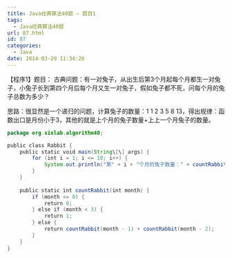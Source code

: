 ```yaml
---
title: Java经典算法40题 – 题目1
tags:
  - Java经典算法40题
url: 87.html
id: 87
categories:
  - Java
date: 2014-03-29 11:34:26
---
```


【程序1】题目：
古典问题：有一对兔子，从出生后第3个月起每个月都生一对兔子，小兔子长到第四个月后每个月又生一对兔子，假如兔子都不死，问每个月的兔子总数为多少？

思路：很显然是一个递归的问题，计算兔子的数量：1 1 2 3 5 8 13，得出规律：函数出口是月份小于3，其他的就是上个月的兔子数量+上上一个月兔子的数量。
```java
package org.sixlab.algorithm40;

public class Rabbit {
    public static void main(String\[\] args) {
        for (int i = 1; i <= 10; i++) {
            System.out.println("第" + i + "个月的兔子数量：" + countRabbit(i));
        }
    }
    
    public static int countRabbit(int month) {
        if (month <= 0) {
            return 0;
        } else if (month < 3) {
            return 1;
        } else {
            return countRabbit(month - 1) + countRabbit(month - 2);
        }
    }
}
```